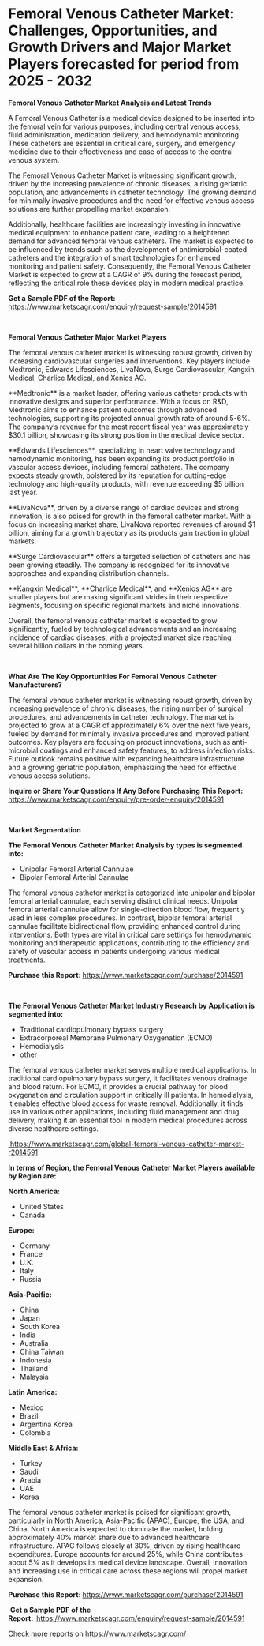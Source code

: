<p><h1>Femoral Venous Catheter Market: Challenges, Opportunities, and Growth Drivers and Major Market Players forecasted for period from 2025 - 2032</h1></p><p><strong>Femoral Venous Catheter Market Analysis and Latest Trends</strong></p>
<p><p>A Femoral Venous Catheter is a medical device designed to be inserted into the femoral vein for various purposes, including central venous access, fluid administration, medication delivery, and hemodynamic monitoring. These catheters are essential in critical care, surgery, and emergency medicine due to their effectiveness and ease of access to the central venous system.</p><p>The Femoral Venous Catheter Market is witnessing significant growth, driven by the increasing prevalence of chronic diseases, a rising geriatric population, and advancements in catheter technology. The growing demand for minimally invasive procedures and the need for effective venous access solutions are further propelling market expansion. </p><p>Additionally, healthcare facilities are increasingly investing in innovative medical equipment to enhance patient care, leading to a heightened demand for advanced femoral venous catheters. The market is expected to be influenced by trends such as the development of antimicrobial-coated catheters and the integration of smart technologies for enhanced monitoring and patient safety. Consequently, the Femoral Venous Catheter Market is expected to grow at a CAGR of 9% during the forecast period, reflecting the critical role these devices play in modern medical practice.</p></p>
<p><strong>Get a Sample PDF of the Report:&nbsp;</strong> <a href="https://www.marketscagr.com/enquiry/request-sample/2014591?utm_campaign=2014&utm_medium=2&utm_source=Github&utm_content=ia&utm_term=17012025&utm_id=femoral-venous-catheter">https://www.marketscagr.com/enquiry/request-sample/2014591</a></p>
<p>&nbsp;</p>
<p><strong>Femoral Venous Catheter Major Market Players</strong></p>
<p><p>The femoral venous catheter market is witnessing robust growth, driven by increasing cardiovascular surgeries and interventions. Key players include Medtronic, Edwards Lifesciences, LivaNova, Surge Cardiovascular, Kangxin Medical, Charlice Medical, and Xenios AG.</p><p>**Medtronic** is a market leader, offering various catheter products with innovative designs and superior performance. With a focus on R&D, Medtronic aims to enhance patient outcomes through advanced technologies, supporting its projected annual growth rate of around 5-6%. The company’s revenue for the most recent fiscal year was approximately $30.1 billion, showcasing its strong position in the medical device sector.</p><p>**Edwards Lifesciences**, specializing in heart valve technology and hemodynamic monitoring, has been expanding its product portfolio in vascular access devices, including femoral catheters. The company expects steady growth, bolstered by its reputation for cutting-edge technology and high-quality products, with revenue exceeding $5 billion last year.</p><p>**LivaNova**, driven by a diverse range of cardiac devices and strong innovation, is also poised for growth in the femoral catheter market. With a focus on increasing market share, LivaNova reported revenues of around $1 billion, aiming for a growth trajectory as its products gain traction in global markets.</p><p>**Surge Cardiovascular** offers a targeted selection of catheters and has been growing steadily. The company is recognized for its innovative approaches and expanding distribution channels.</p><p>**Kangxin Medical**, **Charlice Medical**, and **Xenios AG** are smaller players but are making significant strides in their respective segments, focusing on specific regional markets and niche innovations.</p><p>Overall, the femoral venous catheter market is expected to grow significantly, fueled by technological advancements and an increasing incidence of cardiac diseases, with a projected market size reaching several billion dollars in the coming years.</p></p>
<p>&nbsp;</p>
<p><strong>What Are The Key Opportunities For Femoral Venous Catheter Manufacturers?</strong></p>
<p><p>The femoral venous catheter market is witnessing robust growth, driven by increasing prevalence of chronic diseases, the rising number of surgical procedures, and advancements in catheter technology. The market is projected to grow at a CAGR of approximately 6% over the next five years, fueled by demand for minimally invasive procedures and improved patient outcomes. Key players are focusing on product innovations, such as anti-microbial coatings and enhanced safety features, to address infection risks. Future outlook remains positive with expanding healthcare infrastructure and a growing geriatric population, emphasizing the need for effective venous access solutions.</p></p>
<p><strong>Inquire or Share Your Questions If Any Before Purchasing This Report:</strong> <a href="https://www.marketscagr.com/enquiry/pre-order-enquiry/2014591?utm_campaign=2014&utm_medium=2&utm_source=Github&utm_content=ia&utm_term=17012025&utm_id=femoral-venous-catheter">https://www.marketscagr.com/enquiry/pre-order-enquiry/2014591</a></p>
<p>&nbsp;</p>
<p><strong>Market Segmentation</strong></p>
<p><strong>The Femoral Venous Catheter Market Analysis by types is segmented into:</strong></p>
<p><ul><li>Unipolar Femoral Arterial Cannulae</li><li>Bipolar Femoral Arterial Cannulae</li></ul></p>
<p><p>The femoral venous catheter market is categorized into unipolar and bipolar femoral arterial cannulae, each serving distinct clinical needs. Unipolar femoral arterial cannulae allow for single-direction blood flow, frequently used in less complex procedures. In contrast, bipolar femoral arterial cannulae facilitate bidirectional flow, providing enhanced control during interventions. Both types are vital in critical care settings for hemodynamic monitoring and therapeutic applications, contributing to the efficiency and safety of vascular access in patients undergoing various medical treatments.</p></p>
<p><strong>Purchase this Report:&nbsp;</strong><a href="https://www.marketscagr.com/purchase/2014591?utm_campaign=2014&utm_medium=2&utm_source=Github&utm_content=ia&utm_term=17012025&utm_id=femoral-venous-catheter">https://www.marketscagr.com/purchase/2014591</a></p>
<p>&nbsp;</p>
<p><strong>The Femoral Venous Catheter Market Industry Research by Application is segmented into:</strong></p>
<p><ul><li>Traditional cardiopulmonary bypass surgery</li><li>Extracorporeal Membrane Pulmonary Oxygenation (ECMO)</li><li>Hemodialysis</li><li>other</li></ul></p>
<p><p>The femoral venous catheter market serves multiple medical applications. In traditional cardiopulmonary bypass surgery, it facilitates venous drainage and blood return. For ECMO, it provides a crucial pathway for blood oxygenation and circulation support in critically ill patients. In hemodialysis, it enables effective blood access for waste removal. Additionally, it finds use in various other applications, including fluid management and drug delivery, making it an essential tool in modern medical procedures across diverse healthcare settings.</p></p>
<p><a href="https://www.marketscagr.com/global-femoral-venous-catheter-market-r2014591?utm_campaign=2014&utm_medium=2&utm_source=Github&utm_content=ia&utm_term=17012025&utm_id=femoral-venous-catheter">&nbsp;https://www.marketscagr.com/global-femoral-venous-catheter-market-r2014591</a></p>
<p><strong>In terms of Region, the Femoral Venous Catheter Market Players available by Region are:</strong></p>
<p>
    <p> <strong> North America: </strong>
        <ul>
            <li>United States</li>
            <li>Canada</li>
        </ul>
        </p> 
    <p> <strong> Europe: </strong>
        <ul>
            <li>Germany</li>
            <li>France</li>
            <li>U.K.</li>
            <li>Italy</li>
            <li>Russia</li>
        </ul>
        </p> 
    <p> <strong> Asia-Pacific: </strong>
        <ul>
            <li>China</li>
            <li>Japan</li>
            <li>South Korea</li>
            <li>India</li>
            <li>Australia</li>
            <li>China Taiwan</li>
            <li>Indonesia</li>
            <li>Thailand</li>
            <li>Malaysia</li>
        </ul>
        </p> 
    <p> <strong> Latin America: </strong>
        <ul>
            <li>Mexico</li>
            <li>Brazil</li>
            <li>Argentina Korea</li>
            <li>Colombia</li>
        </ul>
        </p> 
    <p> <strong> Middle East & Africa: </strong>
        <ul>
            <li>Turkey</li>
            <li>Saudi</li>
            <li>Arabia</li>
            <li>UAE</li>
            <li>Korea</li>
        </ul>
    </p>
    </p>
<p><p>The femoral venous catheter market is poised for significant growth, particularly in North America, Asia-Pacific (APAC), Europe, the USA, and China. North America is expected to dominate the market, holding approximately 40% market share due to advanced healthcare infrastructure. APAC follows closely at 30%, driven by rising healthcare expenditures. Europe accounts for around 25%, while China contributes about 5% as it develops its medical device landscape. Overall, innovation and increasing use in critical care across these regions will propel market expansion.</p></p>
<p><strong>Purchase this Report: </strong><a href="https://www.marketscagr.com/purchase/2014591?utm_campaign=2014&utm_medium=2&utm_source=Github&utm_content=ia&utm_term=17012025&utm_id=femoral-venous-catheter">https://www.marketscagr.com/purchase/2014591</a></p>
<p>&nbsp;<strong>Get a Sample PDF of the Report:&nbsp;&nbsp;</strong><a href="https://www.marketscagr.com/enquiry/request-sample/2014591?utm_campaign=2014&utm_medium=2&utm_source=Github&utm_content=ia&utm_term=17012025&utm_id=femoral-venous-catheter">https://www.marketscagr.com/enquiry/request-sample/2014591</a></p>
<p><strong></strong></p>
<p>Check more reports on <a href="https://www.marketscagr.com/?utm_campaign=2014&utm_medium=2&utm_source=Github&utm_content=ia&utm_term=17012025&utm_id=femoral-venous-catheter">https://www.marketscagr.com/</a></p>